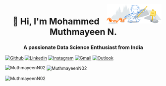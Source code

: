 <img width="35%" align="right" alt="Github" src="https://raw.githubusercontent.com/MuthmayeenN02/testrepo/a2c8fcda89d814a3308056ce3a5e3a97d17a7ee3/git-header.svg" />

<h1 align="center"> 👋 Hi, I'm Mohammed Muthmayeen N. </h1>
<h3 align="center">A passionate Data Science Enthusiast from India</h3>

[![Github](https://img.shields.io/badge/-Github-000?style=flat&logo=Github&logoColor=white)](https://github.com/MuthmayeenN02)
[![Linkedin](https://img.shields.io/badge/-LinkedIn-blue?style=flat&logo=Linkedin&logoColor=white)](https://www.linkedin.com/in/mohammedmuthmayeenn17/)
[![Instagram](https://img.shields.io/badge/-Instagram-c13584?style=flat&labelColor=c13584&logo=instagram&logoColor=white)](https://www.instagram.com/muthmayeen04/)
[![Gmail](https://img.shields.io/badge/-Gmail-c14438?style=flat&logo=Gmail&logoColor=white)](mailto:mohammedmuthmayeenn@gmail.com)
[![Outlook](https://img.shields.io/badge/-Twitter-0078D4?style=flat&logo=Twitter&logoColor=white)](https://twitter.com/MuthmayeenN)


<!--
**MuthmayeenN02/MuthmayeenN02** is a ✨ _special_ ✨ repository because its `README.md` (this file) appears on your GitHub profile.

Here are some ideas to get you started:

- 🔭 I’m currently working on ...
- 🌱 I’m currently learning ...
- 👯 I’m looking to collaborate on ...
- 🤔 I’m looking for help with ...
- 💬 Ask me about ...
- 📫 How to reach me: ...
- 😄 Pronouns: ...
- ⚡ Fun fact: ...
-->
<p><img align="left" src="https://github-readme-stats.vercel.app/api/top-langs?username=MuthmayeenN02&show_icons=true&locale=en&layout=compact" alt="MuthmayeenN02" /></p>

<p>&nbsp;<img align="center" src="https://github-readme-stats.vercel.app/api?username=MuthmayeenN02&show_icons=true&locale=en" alt="MuthmayeenN02" /></p>

<p><img align="center" src="https://github-readme-streak-stats.herokuapp.com/?user=MuthmayeenN02&" alt="MuthmayeenN02" /></p>
